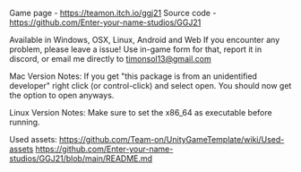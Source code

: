 Game page - https://teamon.itch.io/ggj21
Source code - https://github.com/Enter-your-name-studios/GGJ21


Available in Windows, OSX, Linux, Android and Web 
If you encounter any problem, please leave a issue! 
Use in-game form for that, report it in discord, or email me directly to timonsol13@gmail.com

Mac Version Notes:
If you get "this package is from an unidentified developer" right click (or control-click) and select open. You should now get the option to open anyways.

Linux Version Notes:
Make sure to set the x86_64 as executable before running.


Used assets:
https://github.com/Team-on/UnityGameTemplate/wiki/Used-assets
https://github.com/Enter-your-name-studios/GGJ21/blob/main/README.md